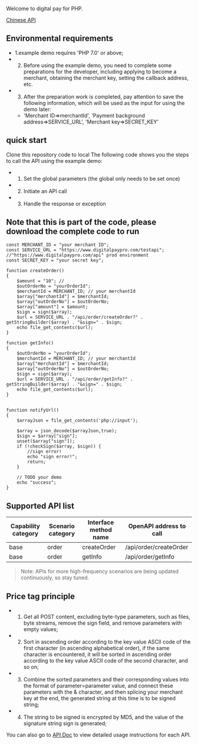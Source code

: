 Welcome to digital pay for PHP.

[Chinese API](./README_en.md)

## Environmental requirements
* 1.example demo requires 'PHP 7.0' or above;
* 2. Before using the example demo, you need to complete some preparations for the developer, including applying to become a merchant, obtaining the merchant key, setting the callback address, etc.
* 3. After the preparation work is completed, pay attention to save the following information, which will be used as the input for using the demo later:
    * 'Merchant ID=>merchantId', 'Payment background address=>SERVICE_URL', 'Merchant key=>SECRET_KEY'
## quick start
Clone this repository code to local
The following code shows you the steps to call the API using the example demo:
* 1. Set the global parameters (the global only needs to be set once)
* 2. Initiate an API call
* 3. Handle the response or exception
## Note that this is part of the code, please download the complete code to run
```injectablephp
const MERCHANT_ID = "your merchant ID";
const SERVICE_URL = "https://www.digitalpaypro.com/testapi"; //"https://www.digitalpaypro.com/api" prod environment
const SECRET_KEY = "your secret key";

````
```injectablephp
function createOrder()
{
    $amount = "10"; //
    $outOrderNo = "yourOrderId";
    $merchantId = MERCHANT_ID; // your merchantId
    $array["merchantId"] = $merchantId;
    $array["outOrderNo"] = $outOrderNo;
    $array["amount"] = $amount;
    $sign = sign($array);
    $url = SERVICE_URL . "/api/order/createOrder?" . getStringBuilder($array) . "&sign=" . $sign;
    echo file_get_contents($url);
}

function getInfo()
{
    $outOrderNo = "yourOrderId";
    $merchantId = MERCHANT_ID; // your merchantId
    $array["merchantId"] = $merchantId;
    $array["outOrderNo"] = $outOrderNo;
    $sign = sign($array);
    $url = SERVICE_URL . "/api/order/getInfo?" . getStringBuilder($array) . "&sign=" . $sign;
    echo file_get_contents($url);
}


function notifyUrl()
{
    $arrayJson = file_get_contents('php://input');

    $array = json_decode($arrayJson,true);
    $sign = $array["sign"];
    unset($array["sign"]);
    if (!checkSign($array, $sign)) {
        //sign error!
        echo "sign error!";
        return;
    }

    // TODO your demo
    echo "success";
}

````
## Supported API list
| Capability category | Scenario category | Interface method name | OpenAPI address to call |
|----------|-----------------|--------------------|-------------------|
| base | order | createOrder | /api/order/createOrder |
| base | order | getInfo | /api/order/getInfo |

> Note: APIs for more high-frequency scenarios are being updated continuously, so stay tuned.

## Price tag principle

* 1. Get all POST content, excluding byte-type parameters, such as files, byte streams, remove the sign field, and remove parameters with empty values;
* 2. Sort in ascending order according to the key value ASCII code of the first character (in ascending alphabetical order), if the same character is encountered, it will be sorted in ascending order according to the key value ASCII code of the second character, and so on;
* 3. Combine the sorted parameters and their corresponding values ​​into the format of parameter=parameter value, and connect these parameters with the & character, and then splicing your merchant key at the end, the generated string at this time is to be signed string;
* 4. The string to be signed is encrypted by MD5, and the value of the signature string sign is generated;


You can also go to [API Doc](./APIDocEn.md) to view detailed usage instructions for each API.